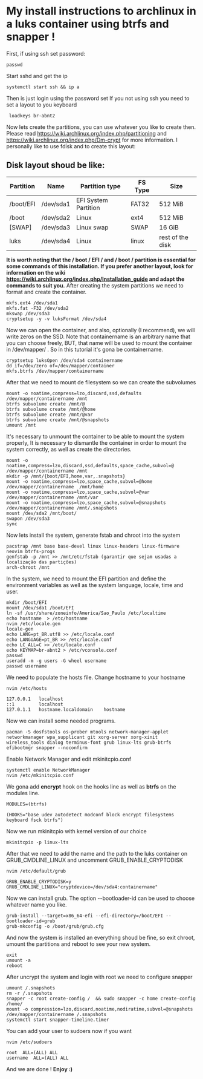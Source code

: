 
# My install instructions to archlinux in a luks container using btrfs and snapper !
First, if using ssh set password:
```
passwd
```
Start sshd and get the ip 
```
systemctl start ssh && ip a
```
Then is just login using the password set
If you not using ssh you need to set a layout to you keyboard
```
 loadkeys br-abnt2
 ```
 Now lets create the partitions, you can use whatever you like to create then.
 Please read https://wiki.archlinux.org/index.php/partitioning and https://wiki.archlinux.org/index.php/Dm-crypt for more information.
 I personally like to use fdisk and to create this layout:
## Disk layout  shoud be like:

| Partition   | Name 	  | Partition type 		| FS Type   	| Size   			|
|-------------|-----------|---------------------|---------------|-------------------|
| /boot/EFI   | /dev/sda1 | EFI System Partition| FAT32     	| 512 MiB			|
| /boot       | /dev/sda2 | Linux 		   		| ext4      	| 512 MiB			|
| [SWAP]      | /dev/sda3 | Linux swap 			| SWAP      	| 16 GiB 			|
| luks		  | /dev/sda4 | Linux 				| linux		    | rest of the disk	|


**It is worth noting that the / boot / EFI / and / boot / partition is essential for some commands of this installation.
If you prefer another layout, look for information on the wiki https://wiki.archlinux.org/index.php/Installation_guide and adapt the commands to suit you.**
After creating the system partitions we need to format and create the container.
```
mkfs.ext4 /dev/sda1
mkfs.fat -F32 /dev/sda2 
mkswap /dev/sda3 
cryptsetup -y -v luksFormat /dev/sda4 
``` 
Now we can open the container, and also, optionally (I recommend), we will write zeros on the SSD.
Note that containername is an arbitrary name that you can choose freely, BUT, that name will be used to mount the container in /dev/mapper/ . So in this tutorial it's gona be containername.
```
cryptsetup luksOpen /dev/sda4 containername 
dd if=/dev/zero of=/dev/mapper/container
mkfs.btrfs /dev/mapper/containername 
``` 
After that we need to mount de filesystem so we can create the subvolumes
```
mount -o noatime,compress=lzo,discard,ssd,defaults /dev/mapper/containername /mnt 
btrfs subvolume create /mnt/@ 
btrfs subvolume create /mnt/@home 
btrfs subvolume create /mnt/@var 
btrfs subvolume create /mnt/@snapshots 
umount /mnt 
```
It's necessary to unmount the container to be able to mount the system properly, It is necessary to dismantle the container in order to mount the system correctly, as well as create the directories.
```
mount -o noatime,compress=lzo,discard,ssd,defaults,space_cache,subvol=@ /dev/mapper/containername /mnt 
mkdir -p /mnt/{boot/EFI,home,var,.snapshots} 
mount -o noatime,compress=lzo,space_cache,subvol=@home /dev/mapper/containername  /mnt/home 
mount -o noatime,compress=lzo,space_cache,subvol=@var /dev/mapper/containername /mnt/var 
mount -o noatime,compress=lzo,space_cache,subvol=@snapshots /dev/mapper/containername /mnt/.snapshots 
mount /dev/sda2 /mnt/boot/ 
swapon /dev/sda3
sync 
```
Now lets install the system, generate fstab and chroot into the system

```
pacstrap /mnt base base-devel linux linux-headers linux-firmware neovim btrfs-progs
genfstab -p /mnt >> /mnt/etc/fstab (garantir que sejam usadas a localização das partições)
arch-chroot /mnt
```
In the system, we need to mount the EFI partition and define the environment variables as well as the system language, locale, time and user.
```
mkdir /boot/EFI
mount /dev/sda1 /boot/EFI
ln -sf /usr/share/zoneinfo/America/Sao_Paulo /etc/localtime
echo hostname  > /etc/hostname 
nvim /etc/locale.gen
locale-gen 
echo LANG=pt_BR.utf8 >> /etc/locale.conf 
echo LANGUAGE=pt_BR >> /etc/locale.conf 
echo LC_ALL=C >> /etc/locale.conf 
echo KEYMAP=br-abnt2 > /etc/vconsole.conf  
passwd 
useradd -m -g users -G wheel username 
passwd username
```
We need to populate the hosts file. Change hostname to your hostname
```
nvim /etc/hosts 
```
```
127.0.0.1	localhost
::1			localhost
127.0.1.1	hostname.localdomain	hostname
```
Now we can install some needed programs.
```
pacman -S dosfstools os-prober mtools network-manager-applet networkmanager wpa_supplicant git xorg-server xorg-xinit wireless_tools dialog terminus-font grub linux-lts grub-btrfs efibootmgr snapper --noconfirm
```
Enable Network Manager and edit mkinitcpio.conf
```
systemctl enable NetworkManager 
nvim /etc/mkinitcpio.conf 
```
We gona add **encrypt** hook on the hooks line as well as **btrfs** on the modules line.

```
MODULES=(btrfs)

(HOOKS="base udev autodetect modconf block encrypt filesystems keyboard fsck btrfs")
```
Now we run mkinitcpio with kernel version of our choice
```
mkinitcpio -p linux-lts
```
After that we need to add the name and the path to the luks container on GRUB_CMDLINE_LINUX and uncomment GRUB_ENABLE_CRYPTODISK
```
nvim /etc/default/grub 
```
```
GRUB_ENABLE_CRYPTODISK=y
GRUB_CMDLINE_LINUX="cryptdevice=/dev/sda4:containername"
```
Now we can install grub. The option --bootloader-id can be used to choose whatever name you like. 
```
grub-install --target=x86_64-efi --efi-directory=/boot/EFI --bootloader-id=grub
grub-mkconfig -o /boot/grub/grub.cfg
```
And now the system is installed an everything shoud be fine, so exit chroot, umount the partitions and reboot to see your new system.
```
exit
umount -a
reboot
```
After uncrypt the system and login with root we need to configure snapper
```
umount /.snapshots
rm -r /.snapshots 
snapper -c root create-config /  && sudo snapper -c home create-config /home/ 
mount -o compression=lzo,discard,noatime,nodiratime,subvol=@snapshots /dev/mapper/containername /.snapshots 
systemctl start snapper-timeline.timer
```
You can add your user to sudoers now if you want
```
nvim /etc/sudoers
```
```
root  ALL=(ALL) ALL
username  ALL=(ALL) ALL
```
And we are done ! **Enjoy :)**